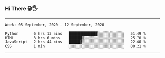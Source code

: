 ### Hi There 😀🖐
---
<!--START_SECTION:waka-->
```text
Week: 05 September, 2020 - 12 September, 2020

Python       6 hrs 13 mins   █████████████░░░░░░░░░░░░   51.49 % 
HTML         3 hrs 6 mins    ██████▒░░░░░░░░░░░░░░░░░░   25.70 % 
JavaScript   2 hrs 44 mins   █████▓░░░░░░░░░░░░░░░░░░░   22.60 % 
CSS          1 min           ░░░░░░░░░░░░░░░░░░░░░░░░░   00.21 % 
```
<!--END_SECTION:waka-->

---
